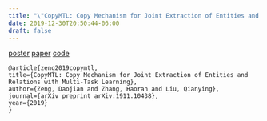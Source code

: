 ```yaml
---
title: "\"CopyMTL: Copy Mechanism for Joint Extraction of Entities and Relations with Multi-Task Learning\"AAAI2020"
date: 2019-12-30T20:50:44-06:00
draft: false
---
```



[poster](emm)
[paper](https://arxiv.org/abs/1911.10438) [code](https://github.com/WindChimeRan/CopyMTL)


    @article{zeng2019copymtl,
    title={CopyMTL: Copy Mechanism for Joint Extraction of Entities and Relations with Multi-Task Learning},
    author={Zeng, Daojian and Zhang, Haoran and Liu, Qianying},
    journal={arXiv preprint arXiv:1911.10438},
    year={2019}
    }